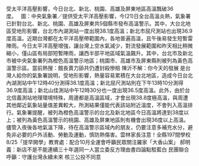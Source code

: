 受太平洋高壓影響，今日台北、新北、桃園、高雄及屏東地區高溫飄破36度。   圖：中央氣象署／提供受太平洋高壓影響，今(21)日全台高溫炎熱，氣象署已針對台北、新北、桃園、高雄及屏東共5個縣市發布高溫警示。其中，大台北地區受地形影響，台北市內湖測站一度出現38.1度高溫；新北市屈尺測站也出現36.9度高溫。近期台灣都在太平洋高壓帶範圍內，各地普遍高溫，且午後易發生短暫雷陣雨。今日太平洋高壓增強，讓台灣上空水氣減少，對流發展範圍和昨天相比稍微縮小，僅山區有局部短暫陣雨，讓西半部平地區域氣溫飆升。其中，台北市及新北市被中央氣象署列為橙色高溫警示地區；桃園市、高雄市及屏東縣則被列為黃色高溫警示區。當前熱搜：館長賣力舔共仍遭封殺慘賠 陳沂不解：你今天的發展  是台灣人給你的氣象署說明，受地形影響，熱量容易累積在大台北地區，造成今日台北內湖測站中午12時40分測得38.1度高溫；新北屈尺測站則在下午13時10分測得36.9度高溫；新北山佳測站中午12時30分也一度出現36.5度高溫。此外，由於台北信義測站地理環境特殊，周邊都是高溫區域，才會出現38.8度極高溫，與周遭其他鄰近氣象站量值差異較大，所測結果僅能代表該站附近溫度，不會列入高溫排行。氣象署提醒，被列為橙色高溫警示的台北及新北地區今日高溫將達到38度以上；被列為黃色高溫警示的桃園、高雄及屏東地區則有機會出現36度以上高溫。儘管入夜後各地氣溫下降，待在高溫警示區域內的朋友，仍要注意多補充水分，避免非必要的戶外活動、勞動及運動，慎防熱傷害。雲林家長注意！全縣197間學校8/25「提早開學」教育處：配合10月全運會呼籲民眾關注羅家「大香山案」 郝明義：新店不是不能連續三十年選同一人當立委反方理由書四論點駁藍白  民團聯合呼籲：守護台灣永續未來  核三公投不同意
